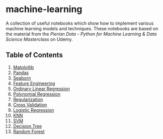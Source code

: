 # machine-learning
A collection of useful notebooks which show how to implement various machine learning models and techniques. These notebooks are based on the material from the *Pierian Data - Python for Machine Learning & Data Science Masterclass* on Udemy. 

## Table of Contents
1) [Matplotlib](src/01_Matplotlib.ipynb)
2) [Pandas](src/02_Pandas.ipynb)
3) [Seaborn](src/03_Seaborn.ipynb)
4) [Feature Engineering](src/04_Feature%20Engineering.ipynb)
5) [Ordinary Linear Regression](src/05_Ordinary%20Linear%20Regression.ipynb)
6) [Polynomial Regression](src/06_Polynomial%20Regression.ipynb)
7) [Regularization](src/07_Regularization.ipynb)
8) [Cross Validation](src/08_Cross%20Validation.ipynb)
9) [Logistic Regression](src/09_Logistic%20Regression.ipynb)
10) [KNN](src/10_K%20Nearest%20Neighbors.ipynb)
11) [SVM](src/11_Support%20Vector%20Machine.ipynb)
12) [Decision Tree](src/12_Decision%20Trees.ipynb)
13) [Random Forest](src/13_Random%20Forest.ipynb)

